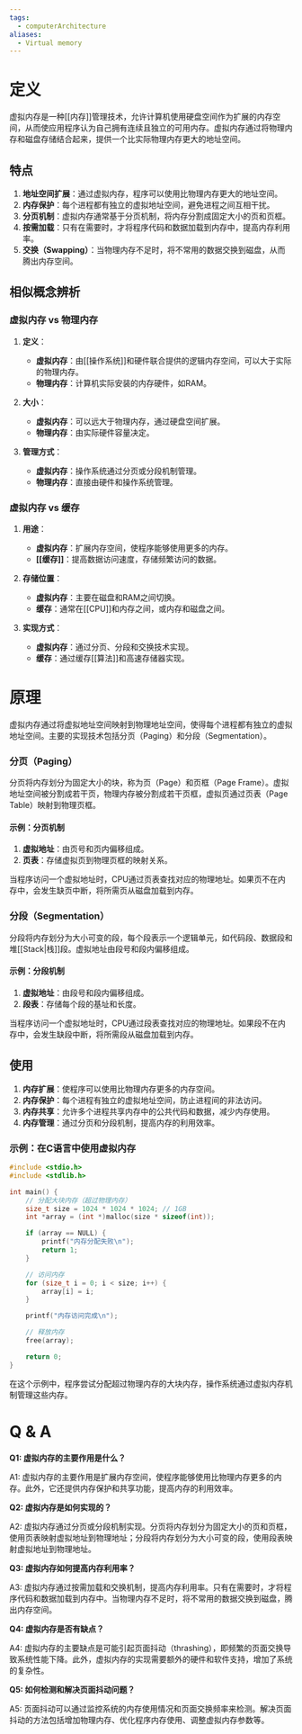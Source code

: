 ```yaml
---
tags:
  - computerArchitecture
aliases:
  - Virtual memory
---
```


# 定义

虚拟内存是一种[[内存]]管理技术，允许计算机使用硬盘空间作为扩展的内存空间，从而使应用程序认为自己拥有连续且独立的可用内存。虚拟内存通过将物理内存和磁盘存储结合起来，提供一个比实际物理内存更大的地址空间。

## 特点

1. **地址空间扩展**：通过虚拟内存，程序可以使用比物理内存更大的地址空间。
2. **内存保护**：每个进程都有独立的虚拟地址空间，避免进程之间互相干扰。
3. **分页机制**：虚拟内存通常基于分页机制，将内存分割成固定大小的页和页框。
4. **按需加载**：只有在需要时，才将程序代码和数据加载到内存中，提高内存利用率。
5. **交换（Swapping）**：当物理内存不足时，将不常用的数据交换到磁盘，从而腾出内存空间。

## 相似概念辨析

### 虚拟内存 vs 物理内存

1. **定义**：
   - **虚拟内存**：由[[操作系统]]和硬件联合提供的逻辑内存空间，可以大于实际的物理内存。
   - **物理内存**：计算机实际安装的内存硬件，如RAM。

2. **大小**：
   - **虚拟内存**：可以远大于物理内存，通过硬盘空间扩展。
   - **物理内存**：由实际硬件容量决定。

3. **管理方式**：
   - **虚拟内存**：操作系统通过分页或分段机制管理。
   - **物理内存**：直接由硬件和操作系统管理。

### 虚拟内存 vs 缓存

1. **用途**：
   - **虚拟内存**：扩展内存空间，使程序能够使用更多的内存。
   - **[[缓存]]**：提高数据访问速度，存储频繁访问的数据。

2. **存储位置**：
   - **虚拟内存**：主要在磁盘和RAM之间切换。
   - **缓存**：通常在[[CPU]]和内存之间，或内存和磁盘之间。

3. **实现方式**：
   - **虚拟内存**：通过分页、分段和交换技术实现。
   - **缓存**：通过缓存[[算法]]和高速存储器实现。

# 原理

虚拟内存通过将虚拟地址空间映射到物理地址空间，使得每个进程都有独立的虚拟地址空间。主要的实现技术包括分页（Paging）和分段（Segmentation）。

### 分页（Paging）

分页将内存划分为固定大小的块，称为页（Page）和页框（Page Frame）。虚拟地址空间被分割成若干页，物理内存被分割成若干页框，虚拟页通过页表（Page Table）映射到物理页框。

#### 示例：分页机制

1. **虚拟地址**：由页号和页内偏移组成。
2. **页表**：存储虚拟页到物理页框的映射关系。

当程序访问一个虚拟地址时，CPU通过页表查找对应的物理地址。如果页不在内存中，会发生缺页中断，将所需页从磁盘加载到内存。

### 分段（Segmentation）

分段将内存划分为大小可变的段，每个段表示一个逻辑单元，如代码段、数据段和堆[[Stack|栈]]段。虚拟地址由段号和段内偏移组成。

#### 示例：分段机制

1. **虚拟地址**：由段号和段内偏移组成。
2. **段表**：存储每个段的基址和长度。

当程序访问一个虚拟地址时，CPU通过段表查找对应的物理地址。如果段不在内存中，会发生缺段中断，将所需段从磁盘加载到内存。

## 使用

1. **内存扩展**：使程序可以使用比物理内存更多的内存空间。
2. **内存保护**：每个进程有独立的虚拟地址空间，防止进程间的非法访问。
3. **内存共享**：允许多个进程共享内存中的公共代码和数据，减少内存使用。
4. **内存管理**：通过分页和分段机制，提高内存的利用效率。

### 示例：在C语言中使用虚拟内存

```c
#include <stdio.h>
#include <stdlib.h>

int main() {
    // 分配大块内存（超过物理内存）
    size_t size = 1024 * 1024 * 1024; // 1GB
    int *array = (int *)malloc(size * sizeof(int));

    if (array == NULL) {
        printf("内存分配失败\n");
        return 1;
    }

    // 访问内存
    for (size_t i = 0; i < size; i++) {
        array[i] = i;
    }

    printf("内存访问完成\n");

    // 释放内存
    free(array);

    return 0;
}
```

在这个示例中，程序尝试分配超过物理内存的大块内存，操作系统通过虚拟内存机制管理这些内存。

# Q & A

**Q1: 虚拟内存的主要作用是什么？**

A1: 虚拟内存的主要作用是扩展内存空间，使程序能够使用比物理内存更多的内存。此外，它还提供内存保护和共享功能，提高内存的利用效率。

**Q2: 虚拟内存是如何实现的？**

A2: 虚拟内存通过分页或分段机制实现。分页将内存划分为固定大小的页和页框，使用页表映射虚拟地址到物理地址；分段将内存划分为大小可变的段，使用段表映射虚拟地址到物理地址。

**Q3: 虚拟内存如何提高内存利用率？**

A3: 虚拟内存通过按需加载和交换机制，提高内存利用率。只有在需要时，才将程序代码和数据加载到内存中。当物理内存不足时，将不常用的数据交换到磁盘，腾出内存空间。

**Q4: 虚拟内存是否有缺点？**

A4: 虚拟内存的主要缺点是可能引起页面抖动（thrashing），即频繁的页面交换导致系统性能下降。此外，虚拟内存的实现需要额外的硬件和软件支持，增加了系统的复杂性。

**Q5: 如何检测和解决页面抖动问题？**

A5: 页面抖动可以通过监控系统的内存使用情况和页面交换频率来检测。解决页面抖动的方法包括增加物理内存、优化程序内存使用、调整虚拟内存参数等。

